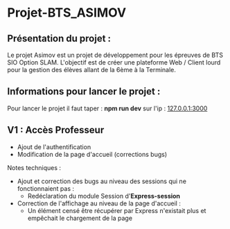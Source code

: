 # Projet-BTS_ASIMOV

## Présentation du projet : 
Le projet Asimov est un projet de développement pour les épreuves de BTS SIO Option SLAM.
L'objectif est de créer une plateforme Web / Client lourd pour la gestion des élèves allant de la 6ème à la Terminale.

## Informations pour lancer le projet :
Pour lancer le projet il faut taper : 
**npm run dev** sur l'ip : [127.0.0.1:3000](http://127.0.0.1:3000)

## V1 : Accès Professeur
- Ajout de l'authentification
- Modification de la page d'accueil (corrections bugs)

Notes techniques :
- Ajout et correction des bugs au niveau des sessions qui ne fonctionnaient pas :
    * Redéclaration du module Session d'**Express-session**
- Correction de l'affichage au niveau de la page d'accueil : 
    * Un élément censé être récupérer par Express n'existait plus et empêchait le chargement de la page
